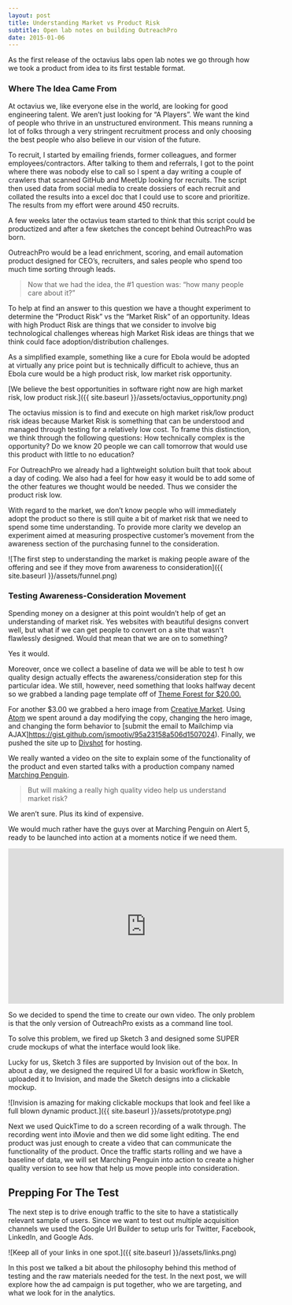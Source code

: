 ```yaml
---
layout: post
title: Understanding Market vs Product Risk
subtitle: Open lab notes on building OutreachPro
date: 2015-01-06
---
```


As the first release of the octavius labs open lab notes we go through how we took a product from idea to its first testable format.

### Where The Idea Came From
At octavius we, like everyone else in the world, are looking for good engineering talent. We aren’t just looking for “A Players”. We want the kind of people who thrive in an unstructured environment. This means running a lot of folks through a very stringent recruitment process and only choosing the best people who also believe in our vision of the future.

To recruit, I started by emailing friends, former colleagues, and former employees/contractors. After talking to them and referrals, I got to the point where there was nobody else to call so I spent a day writing a couple of crawlers that scanned GitHub and MeetUp looking for recruits. The script then used data from social media to create dossiers of each recruit and collated the results into a excel doc that I could use to score and prioritize. The results from my effort were around 450 recruits.

A few weeks later the octavius team started to think that this script could be productized and after a few sketches the concept behind OutreachPro was born.

OutreachPro would be a lead enrichment, scoring, and email automation product designed for CEO’s, recruiters, and sales people who spend too much time sorting through leads.

> Now that we had the idea, the #1 question was: “how many people care about it?”

To help at find an answer to this question we have a thought experiment to determine the “Product Risk” vs the “Market Risk” of an opportunity. Ideas with high Product Risk are things that we consider to involve big technological challenges whereas high Market Risk ideas are things that we think could face adoption/distribution challenges.

As a simplified example, something like a cure for Ebola would be adopted at virtually any price point but is technically difficult to achieve, thus an Ebola cure would be a high product risk, low market risk opportunity.

[We believe the best opportunities in software right now are high market risk, low product risk.]({{ site.baseurl }}/assets/octavius_opportunity.png)

The octavius mission is to find and execute on high market risk/low product risk ideas because Market Risk is something that can be understood and managed through testing for a relatively low cost.
To frame this distinction, we think through the following questions:
How technically complex is the opportunity?
Do we know 20 people we can call tomorrow that would use this product with little to no education?

For OutreachPro we already had a lightweight solution built that took about a day of coding. We also had a feel for how easy it would be to add some of the other features we thought would be needed. Thus we consider the product risk low.

With regard to the market, we don’t know people who will immediately adopt the product so there is still quite a bit of market risk that we need to spend some time understanding. To provide more clarity we develop an experiment aimed at measuring prospective customer’s movement from the awareness section of the purchasing funnel to the consideration.

![The first step to understanding the market is making people aware of the offering and see if they move from awareness to consideration]({{ site.baseurl }}/assets/funnel.png)

### Testing Awareness-Consideration Movement
Spending money on a designer at this point wouldn’t help of get an understanding of market risk. Yes websites with beautiful designs convert well, but what if we can get people to convert on a site that wasn't flawlessly designed. Would that mean that we are on to something?

Yes it would.

Moreover, once we collect a baseline of data we will be able to test h  ow quality design actually effects the awareness/consideration step for this particular idea. We still, however, need something that looks halfway decent so we grabbed a landing page template off of [Theme Forest for $20.00.](https://themeforest.net/)

For another $3.00 we grabbed a hero image from [Creative Market](https://creativemarket.com/). Using [Atom](https://atom.io/) we spent around a day modifying the copy, changing the hero image, and changing the form behavior to [submit the email to Mailchimp via AJAX]https://gist.github.com/jsmootiv/95a23158a506d1507024). Finally, we pushed the site up to [Divshot](https://divshot.com/) for hosting.

We really wanted a video on the site to explain some of the functionality of the product and even started talks with a production company named [Marching Penguin](http://www.gomarchingpenguin.com/).

> But will making a really high quality video help us understand market risk?

We aren’t sure. Plus its kind of expensive.

We would much rather have the guys over at Marching Penguin on Alert 5, ready to be launched into action at a moments notice if we need them.

<iframe width="560" height="315" src="https://www.youtube.com/embed/jqfXXaOisKo" frameborder="0" allowfullscreen></iframe>

So we decided to spend the time to create our own video. The only problem is that the only version of OutreachPro exists as a command line tool.

To solve this problem, we fired up Sketch 3 and designed some SUPER crude mockups of what the interface would look like.

Lucky for us, Sketch 3 files are supported by Invision out of the box. In about a day, we designed the required UI for a basic workflow in Sketch, uploaded it to Invision, and made the Sketch designs into a clickable mockup.

![Invision is amazing for making clickable mockups that look and feel like a full blown dynamic product.]({{ site.baseurl }}/assets/prototype.png)

Next we used QuickTime to do a screen recording of a walk through. The recording went into iMovie and then we did some light editing. The end product was just enough to create a video that can communicate the functionality of the product. Once the traffic starts rolling and we have a baseline of data, we will set Marching Penguin into action to create a higher quality version to see how that help us move people into consideration.

## Prepping For The Test

The next step is to drive enough traffic to the site to have a statistically relevant sample of users. Since we want to test out multiple acquisition channels we used the Google Url Builder to setup urls for Twitter, Facebook, LinkedIn, and Google Ads.

![Keep all of your links in one spot.]({{ site.baseurl }}/assets/links.png)

In this post we talked a bit about the philosophy behind this method of testing and the raw materials needed for the test. In the next post, we will explore how the ad campaign is put together, who we are targeting, and what we look for in the analytics.
